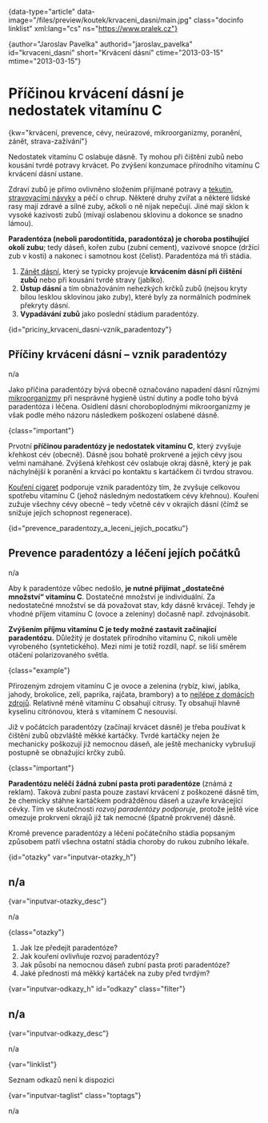 
{data-type="article" data-image="/files/preview/koutek/krvaceni_dasni/main.jpg" class="docinfo linklist" xml:lang="cs" ns="https://www.pralek.cz"}

{author="Jaroslav Pavelka" authorid="jaroslav\_pavelka" id="krvaceni\_dasni" short="Krvácení dásní" ctime="2013-03-15" mtime="2013-03-15"}

# Příčinou krvácení dásní je nedostatek vitamínu C

<!-- generated attribute kw by user_udpatekw.sh on 2019-09-22, do not edit -->

{kw="krvácení, prevence, cévy, neúrazové, mikroorganizmy, poranění, zánět, strava-zažívání"}

Nedostatek vitamínu C oslabuje dásně. Ty mohou při čištění zubů nebo kousání tvrdé potravy krvácet. Po zvýšení konzumace přírodního vitamínu C krvácení dásní ustane.

Zdraví zubů je přímo ovlivněno složením přijímané potravy a [tekutin][1], [stravovacími návyky][2] a péčí o chrup. Některé druhy zvířat a některé lidské rasy mají zdravé a silné zuby, ačkoli o ně nijak nepečují. Jiné mají sklon k vysoké kazivosti zubů (mívají oslabenou sklovinu a dokonce se snadno lámou).

**Paradentóza (neboli parodontitida, paradontóza) je choroba postihující okolí zubu**; tedy dáseň, kořen zubu (zubní cement), vazivové snopce (držící zub v kosti) a nakonec i samotnou kost (čelist). Paradentóza má tři stádia.

  1. [Zánět dásní][3], který se typicky projevuje **krvácením dásní při čištění zubů** nebo při kousání tvrdé stravy (jablko).
  2. **Ústup dásní** a tím obnažováním nehezkých krčků zubů (nejsou kryty bílou lesklou sklovinou jako zuby), které byly za normálních podmínek překryty dásní.
  3. **Vypadávání zubů** jako poslední stádium paradentózy.

{id="priciny\_krvaceni\_dasni-vznik_paradentozy"}

## Příčiny krvácení dásní – vznik paradentózy

n/a

Jako příčina paradentózy bývá obecně označováno napadení dásní různými [mikroorganizmy][4] při nesprávné hygieně ústní dutiny a podle toho bývá paradentóza i léčena. Osídlení dásní choroboplodnými mikroorganizmy je však podle mého názoru následkem poškození oslabené dásně.

{class="important"}

Prvotní **příčinou paradentózy je nedostatek vitamínu C**, který zvyšuje křehkost cév (obecně). Dásně jsou bohatě prokrvené a jejich cévy jsou velmi namáhané. Zvýšená křehkost cév oslabuje okraj dásně, který je pak náchylnější k poranění a krvácí po kontaktu s kartáčkem či tvrdou stravou.

[Kouření cigaret][5] podporuje vznik paradentózy tím, že zvyšuje celkovou spotřebu vitamínu C (jehož následným nedostatkem cévy křehnou). Kouření zužuje všechny cévy obecně – tedy včetně cév v okrajích dásní (čímž se snižuje jejich schopnost regenerace).

{id="prevence\_paradentozy\_a\_leceni\_jejich_pocatku"}

## Prevence paradentózy a léčení jejích počátků

n/a

Aby k paradentóze vůbec nedošlo, **je nutné přijímat „dostatečné množství“ vitamínu C**. Dostatečné množství je individuální. Za nedostatečné množství se dá považovat stav, kdy dásně krvácejí. Tehdy je vhodné příjem vitamínu C (ovoce a zeleniny) dočasně např. zdvojnásobit.

**Zvýšením příjmu vitamínu C je tedy možné zastavit začínající paradentózu.** Důležitý je dostatek přírodního vitamínu C, nikoli uměle vyrobeného (syntetického). Mezi nimi je totiž rozdíl, např. se liší směrem otáčení polarizovaného světla.

{class="example"}

Přirozeným zdrojem vitamínu C je ovoce a zelenina (rybíz, kiwi, jablka, jahody, brokolice, zelí, paprika, rajčata, brambory) a to [nejlépe z domácích zdrojů][2]. Relativně méně vitamínu C obsahují citrusy. Ty obsahují hlavně kyselinu citrónovou, která s vitamínem C nesouvisí.

Již v počátcích paradentózy (začínají krvácet dásně) je třeba používat k čištění zubů obzvláště měkké kartáčky. Tvrdé kartáčky nejen že mechanicky poškozují již nemocnou dáseň, ale ještě mechanicky vybrušují postupně se obnažující krčky zubů.

{class="important"}

**Paradentózu neléčí žádná zubní pasta proti paradentóze** (známá z reklam). Taková zubní pasta pouze zastaví krvácení z poškozené dásně tím, že chemicky stáhne kartáčkem podrážděnou dáseň a uzavře krvácející cévky. Tím ve skutečnosti _rozvoj paradentózy podporuje_, protože ještě více omezuje prokrvení okrajů již tak nemocné (špatně prokrvené) dásně.

Kromě prevence paradentózy a léčení počátečního stádia popsaným způsobem patří všechna ostatní stádia choroby do rukou zubního lékaře.

{id="otazky" var="inputvar-otazky_h"}

## n/a

{var="inputvar-otazky_desc"}

n/a

{class="otazky"}

  1. Jak lze předejít paradentóze?
  2. Jak kouření ovlivňuje rozvoj paradentózy?
  3. Jak působí na nemocnou dáseň zubní pasta proti paradentóze?
  4. Jaké přednosti má měkký kartáček na zuby před tvrdým?

{var="inputvar-odkazy_h" id="odkazy" class="filter"}

## n/a

{var="inputvar-odkazy_desc"}

n/a

{var="linklist"}

Seznam odkazů není k dispozici

{var="inputvar-taglist" class="toptags"}

n/a

 [1]: prijem_tekutin
 [2]: stravovaci_navyky
 [3]: zanet
 [4]: mikroorganizmy
 [5]: koureni_cigaret

